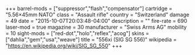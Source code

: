 +++
barrel-mods = ["suppressor","flash","compensator"]
cartridge = "5.56×45mm NATO"
class = "Assault rifle"
country = "Switzerland"
damage = 49
date = "2015-10-07T20:03:48-04:00"
description = ""
fire-rate = 690
laser-mod = true
magazine = 30
manufacturer = "Swiss Arms AG"
mobility = 10
sight-mods = ["red-dot","holo","reflex","acog"]
skins = ["dahlia","gem","usa","weave"]
title = "556xi (SIG SG 556)"
wikipedia = "https://en.wikipedia.org/wiki/SIG_SG_550"
+++
